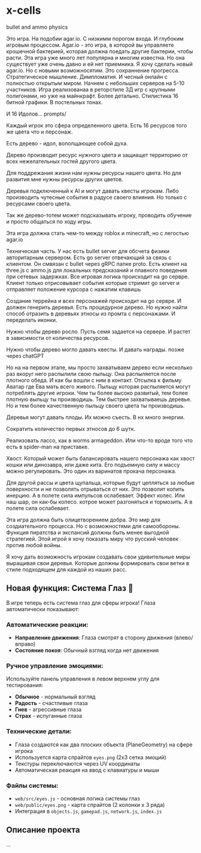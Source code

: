 # x-cells
bullet and ammo physics  

Это игра. На подобии agar.io. С низкимм порогом входа. И глубоким игровым процессом. 
Agar.io - это игра, в которой вы управляете крошечной бактерией, которая должна поедать другие бактерии, чтобы расти. Эта игра уже много лет популярна и многим известна. Но она существует уже очень давно и ей нет приемника. Я хочу сделать новый agar.io. Но с новыми возможносятим.
Это сохраннение прогресса. Стратегическое мышление. Димпломатия. И чесный онлайн с полностью открытым миром. Начнем с небольших серверов на 5-10 участников. 
Игра реализованаа в реторстиле 3Д игр c крупными полигонами, но уже на майнкрафт. Более детально. Стилистика 16 битной графики. В постельных тонах. 

И 16 Идолов... prompts/ 

Каждый игрок это сфера определенного цвета. 
Есть 16 ресурсов того же цвета что и персонаж. 

Есть дерево - идол, вополщающее собой духа.

Дерево производит ресурс нужного цвета и защиащет территорию от всех нежелательных гостей другого цвета. 

Для поддрежания жизни нам нужны ресурсы нашего цвета. Но для развития мне нужны ресурсы других цветов. 

Деревья подключенный к AI и могут давать квесты игрокам. Либо производить чутесные события в радусе своего влияния. Но только с ресурсами своего цвета. 

Так же дерево-тотем может подсказывать игроку, проводить обучение и просто общаться по ходу игры.

Эта игра должна стать чем-то между roblox и minecraft, но с легостью agar.io

Техническая часть. 
У нас есть bullet server для обсчета физики авторитарным сервером.
Есть go server отвечающий за связь с клиентом. Он смвязан с bullet через gRPC папке proto.
Есть клиент на three.js c ammo.js для локальных предсказаний и плавного поведения при сетевых задержках.
Все игровая логика происходит на go сервре. 
Клиент только отрисовывает события которые стримит go server и отправляет положение курсора с нажатим клавишь

Создание террейна и всех персонажей происходит на go сервре. И должен генерить деревья. Есть процедурное дерево. Но нужно найти способ отразить в деревьях этносы из промта с персонажами. И переделать иконки. 

Нужно чтобы дерево росло. Пусть семя задается на сервере. И растет в зависимости от количества ресурсов. 

Нужно чтобы дерево могло давать квесты. И давать награды. позже через chatGPT

Но на на первом этапе, мы просто захватываем дерево если несколько раз вкоруг него распылили свою пыльцу. Она распыляется после плотного обеда. И как бы вошли с ним в контакт. Отсылка к фильму Аватар где Ева мать всего живого.  Пыльцу которая распыляется могут потреблять другие игроки. Чем ты более высоко развитый, тем более плотную выльцу ты производишь. Тем быстрее захватываешь деревье. Но и тем более качественную пыльцу своего цвета ты производишь.

Деревья могут давать плоды. Их можно съесть. В нх много энергии.

Сократить количество первых этносов до 6 шутк. 

Реализовать лассо, как в worms armageddon. Или что-то вроде того что есть в spider-man на приставке.

Хвост. Который может быть балансировать нашего персонажа как хвост кошки или динозавра, или даже кита. Его подъемную силу и массу можно регулировать. Это один из варинатов прокача персонажа. 

Для другой рассы и цвета щупальца, которые будут цепляться за любые поверхности и не позволять отрываться от них. Это позволит копить инерцию. А в полете сила импульсов ослабевает. Эффект колес. Или наш шар, он как-бы колесо. котрое может разгоняться и тормозить. А в полете сила ослабевает.

Эта игра должна быть олицетворением добра. Это мир для создиательного процесса. 
Но с возможностями для самообороны. Функция пиратства и экспансий должны быть менее выгодной стратегией. Этой игрой я хочу показать миру что русский человек против любой войны. 

Я хочу дать возможность игрокам создавать свои удивительные миры выращивая свои деревья. 
Которые должны формировать свои ветки в стиле подходящем для каждой из наших расс. 

## Новая функция: Система Глаз 👀

В игре теперь есть система глаз для сферы игрока! Глаза автоматически показывают:

### Автоматические реакции:
- **Направление движения**: Глаза смотрят в сторону движения (влево/вправо)
- **Состояние покоя**: Обычный взгляд когда нет движения

### Ручное управление эмоциями:
Используйте панель управления в левом верхнем углу для тестирования:
- **Обычное** - нормальный взгляд
- **Радость** - счастливые глаза  
- **Гнев** - агрессивные глаза
- **Страх** - испуганные глаза

### Технические детали:
- Глаза создаются как два плоских объекта (PlaneGeometry) на сфере игрока
- Используется карта спрайтов `eyes.png` (2x3 сетка эмоций)
- Текстуры переключаются через UV координаты
- Автоматическая реакция на ввод с клавиатуры и мыши

### Файлы системы:
- `web/src/eyes.js` - основная логика системы глаз
- `web/public/eyes.png` - карта спрайтов (2 колонки x 3 ряда)
- Интеграция в `objects.js`, `gamepad.js`, `network.js`, `index.js`

## Описание проекта

...
















